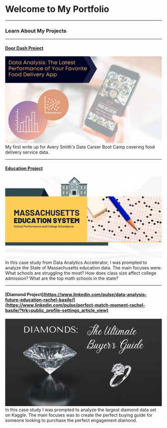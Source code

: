 # Welcome to My Portfolio

---

### Learn About My Projects

---
#### [Door Dash Project](https://www.linkedin.com/pulse/numbers-behind-power-marketing-rachel-basile/)
[<img src="images/Screen Shot 2023-03-22 at 12.24.31 PM.png?raw=true"/>](https://www.linkedin.com/pulse/numbers-behind-power-marketing-rachel-basile/)
My first write up for Avery Smith's Data Career Boot Camp covering food delivery service data. 


---
#### [Education Project](https://www.linkedin.com/pulse/data-analysis-future-education-rachel-basile/)
[<img src="images/Massachusetts Education System (Picture).png?raw=true"/>](https://www.linkedin.com/pulse/what-i-learned-21-days-data-avery-smith)
In this case study from Data Analytics Accelerator, I was prompted to analyze the State of Massachusetts education data. The main focuses were:
What schools are struggling the most?
How does class size affect college admission?
What are the top math schools in the state? 

---
#### [Diamond Project](https://www.linkedin.com/pulse/data-analysis-future-education-rachel-basile/](https://www.linkedin.com/pulse/perfect-match-moment-rachel-basile/?trk=public_profile-settings_article_view)
[<img src="images/Screen Shot 2023-04-17 at 12.03.13 PM.png"/>]([https://www.linkedin.com/pulse/data-analysis-future-education-rachel-basile/](https://www.linkedin.com/pulse/perfect-match-moment-rachel-basile/?trk=public_profile-settings_article_view))
In this case study I was prompted to analyze the largest diamond data set on Kaggle. The main focuses was to create the perfect buying guide for someone looking to purchase the perfect engagement diamond.
